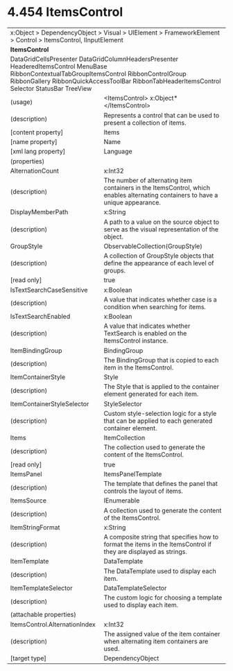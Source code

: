 <html dir="LTR" xmlns:mshelp="http://msdn.microsoft.com/mshelp" xmlns:ddue="http://ddue.schemas.microsoft.com/authoring/2003/5" xmlns:xlink="http://www.w3.org/1999/xlink" xmlns:tool="http://www.microsoft.com/tooltip">

<body>
 <input type="hidden" id="userDataCache" class="userDataStyle">
 <input type="hidden" id="hiddenScrollOffset">
 <img id="dropDownImage" style="display:none; height:0; width:0;" src="../local/drpdown.gif">
 <img id="dropDownHoverImage" style="display:none; height:0; width:0;" src="../local/drpdown_orange.gif">
 <img id="collapseImage" style="display:none; height:0; width:0;" src="../local/collapse.gif">
 <img id="expandImage" style="display:none; height:0; width:0;" src="../local/exp.gif">
 <img id="collapseAllImage" style="display:none; height:0; width:0;" src="../local/collall.gif">
 <img id="expandAllImage" style="display:none; height:0; width:0;" src="../local/expall.gif">
 <img id="copyImage" style="display:none; height:0; width:0;" src="../local/copycode.gif">
 <img id="copyHoverImage" style="display:none; height:0; width:0;" src="../local/copycodeHighlight.gif">
 <div id="header"><h1 class="heading">4.454 ItemsControl</h1></div>

 <div id="mainSection">
 <div id="mainBody">
 <div id="allHistory" class="saveHistory" onsave="saveAll()" onload="loadAll()"></div>
 <p xmlns:wsd="http://wsdev.schemas.microsoft.com/authoring/2008/2" xmlns:msxsl="urn:schemas-microsoft-com:xslt" xmlns:script="urn:script" xmlns:build="urn:build">
 </p>
 <div id="sectionSection0" class="section" name="collapseableSection">
 <content xmlns="http://ddue.schemas.microsoft.com/authoring/2003/5" xmlns:wsd="http://wsdev.schemas.microsoft.com/authoring/2008/2" xmlns:msxsl="urn:schemas-microsoft-com:xslt" xmlns:script="urn:script" xmlns:build="urn:build">
 </content>
 </div>
 <div id="sectionSection1" class="section" name="collapseableSection">
 <content xmlns="http://ddue.schemas.microsoft.com/authoring/2003/5" xmlns:wsd="http://wsdev.schemas.microsoft.com/authoring/2008/2" xmlns:msxsl="urn:schemas-microsoft-com:xslt" xmlns:script="urn:script" xmlns:build="urn:build">
 <table class="ProtocolAuthoredTable" xmlns="">
 <tr><td colspan="2">
<mshelp:link keywords="c0d383e4-fcdb-4546-a06b-81c262fe2a5e" tabindex="0">x:Object</mshelp:link> &gt; <mshelp:link keywords="44a6e58f-41e0-4602-b1d2-75a9b44a5acb" tabindex="0">DependencyObject</mshelp:link> &gt; <mshelp:link keywords="82181055-95e9-48f6-8418-1382babf6875" tabindex="0">Visual</mshelp:link> &gt; <mshelp:link keywords="5056f552-62cc-4de5-b7eb-180ebad72633" tabindex="0">UIElement</mshelp:link> &gt; <mshelp:link keywords="f80d4df2-08f5-4cbb-9a5e-f99fab120062" tabindex="0">FrameworkElement</mshelp:link> &gt; <mshelp:link keywords="c7bf5d44-7bf3-43b8-b6ae-b6cbc0ac8a44" tabindex="0">Control</mshelp:link> &gt; <mshelp:link keywords="06423658-82ef-457d-8339-78b2b66582d5" tabindex="0">ItemsControl</mshelp:link>, <mshelp:link keywords="1ee43d58-7eb2-43cc-a23e-03101c2a1ef0" tabindex="0">IInputElement</mshelp:link> </td>
 </tr>
 <tr><td colspan="2">
 <b>ItemsControl</b> </td>
 </tr>
 <tr><td colspan="2">
<mshelp:link keywords="e9843957-b88e-4bdb-a978-473758abd25d" tabindex="0">DataGridCellsPresenter</mshelp:link> <mshelp:link keywords="e9fe0d9a-94f1-40cc-8ac4-350b5539bc27" tabindex="0">DataGridColumnHeadersPresenter</mshelp:link> <mshelp:link keywords="fb3a500f-7a7a-4f4e-a92d-8442775f3a0e" tabindex="0">HeaderedItemsControl</mshelp:link> <mshelp:link keywords="c4094ca3-6cde-4e0e-982a-cd542d780fdb" tabindex="0">MenuBase</mshelp:link> <mshelp:link keywords="eda9d55e-92ee-4dba-8360-a706b3b88234" tabindex="0">RibbonContextualTabGroupItemsControl</mshelp:link> <mshelp:link keywords="cfa77fc5-ba9a-491e-bca3-f75fd54e0606" tabindex="0">RibbonControlGroup</mshelp:link> <mshelp:link keywords="b41cbec1-217b-4ad9-9d23-b8efb84ae20a" tabindex="0">RibbonGallery</mshelp:link> <mshelp:link keywords="b0eccf93-0a90-47bd-8aad-f043255cb9f1" tabindex="0">RibbonQuickAccessToolBar</mshelp:link> <mshelp:link keywords="ce3e7b72-39c3-4116-9001-663d4161a241" tabindex="0">RibbonTabHeaderItemsControl</mshelp:link> <mshelp:link keywords="59ab3111-fcaa-43f0-8017-1a01753b9dc2" tabindex="0">Selector</mshelp:link> <mshelp:link keywords="1cc68ce2-d5dd-414a-80a9-c42fa36ce432" tabindex="0">StatusBar</mshelp:link> <mshelp:link keywords="4817bb5c-5ad9-47c2-9a79-d48186622c74" tabindex="0">TreeView</mshelp:link> </td>
 </tr>
 <tr><td><div class="indent0">(usage)</div></td>
 <td>&lt;ItemsControl&gt; <mshelp:link keywords="c0d383e4-fcdb-4546-a06b-81c262fe2a5e" tabindex="0">x:Object</mshelp:link>* &lt;/ItemsControl&gt;</td>
 </tr>
 <tr><td><div class="indent0">(description)</div></td>
 <td>Represents a control that can be used to present a collection of items.</td>
 </tr>
 <tr><td><div class="indent0">[content property]</div></td>
 <td><mshelp:link keywords="06423658-82ef-457d-8339-78b2b66582d5" tabindex="0">Items</mshelp:link></td>
 </tr>
 <tr><td><div class="indent0">[name property]</div></td>
 <td><mshelp:link keywords="f80d4df2-08f5-4cbb-9a5e-f99fab120062" tabindex="0">Name</mshelp:link></td>
 </tr>
 <tr><td><div class="indent0">[xml lang property]</div></td>
 <td><mshelp:link keywords="f80d4df2-08f5-4cbb-9a5e-f99fab120062" tabindex="0">Language</mshelp:link></td>
 </tr>
 <tr><td><div class="indent0">(properties)</div></td>
 <td></td>
 </tr>
 <tr><td><div class="indent2">AlternationCount</div></td>
 <td><mshelp:link keywords="57ed3bba-3cbe-4a1d-b855-b0b0b4b4a992" tabindex="0">x:Int32</mshelp:link></td>
 </tr>
 <tr><td><div class="indent4">(description)</div></td>
 <td>The number of alternating item containers in the ItemsControl, which enables alternating containers to have a unique appearance.</td>
 </tr>
 <tr><td><div class="indent2">DisplayMemberPath</div></td>
 <td><mshelp:link keywords="34869e25-9e8d-49b4-b204-87bf0cf447ae" tabindex="0">x:String</mshelp:link></td>
 </tr>
 <tr><td><div class="indent4">(description)</div></td>
 <td>A path to a value on the source object to serve as the visual representation of the object.</td>
 </tr>
 <tr><td><div class="indent2">GroupStyle</div></td>
 <td><mshelp:link keywords="7d0d1308-71d3-413e-bc6f-28917b703ea8" tabindex="0">ObservableCollection</mshelp:link>(<mshelp:link keywords="237244ba-e7f9-4b85-848a-5b93bd083b43" tabindex="0">GroupStyle</mshelp:link>)</td>
 </tr>
 <tr><td><div class="indent4">(description)</div></td>
 <td>A collection of GroupStyle objects that define the appearance of each level of groups.</td>
 </tr>
 <tr><td><div class="indent4">[read only]</div></td>
 <td>true</td>
 </tr>
 <tr><td><div class="indent2">IsTextSearchCaseSensitive</div></td>
 <td><mshelp:link keywords="c4ef5482-3a69-411e-bd77-93ce44c968a9" tabindex="0">x:Boolean</mshelp:link></td>
 </tr>
 <tr><td><div class="indent4">(description)</div></td>
 <td>A value that indicates whether case is a condition when searching for items.</td>
 </tr>
 <tr><td><div class="indent2">IsTextSearchEnabled</div></td>
 <td><mshelp:link keywords="c4ef5482-3a69-411e-bd77-93ce44c968a9" tabindex="0">x:Boolean</mshelp:link></td>
 </tr>
 <tr><td><div class="indent4">(description)</div></td>
 <td>A value that indicates whether TextSearch is enabled on the ItemsControl instance.</td>
 </tr>
 <tr><td><div class="indent2">ItemBindingGroup</div></td>
 <td><mshelp:link keywords="5ef2a58e-b1fe-48ae-9aed-cad06b82643d" tabindex="0">BindingGroup</mshelp:link></td>
 </tr>
 <tr><td><div class="indent4">(description)</div></td>
 <td>The BindingGroup that is copied to each item in the ItemsControl.</td>
 </tr>
 <tr><td><div class="indent2">ItemContainerStyle</div></td>
 <td><mshelp:link keywords="457839f3-612f-466d-9c5f-2e2c7cad6f0c" tabindex="0">Style</mshelp:link></td>
 </tr>
 <tr><td><div class="indent4">(description)</div></td>
 <td>The Style that is applied to the container element generated for each item.</td>
 </tr>
 <tr><td><div class="indent2">ItemContainerStyleSelector</div></td>
 <td><mshelp:link keywords="68f14c58-a40f-4271-931b-bd174aec2431" tabindex="0">StyleSelector</mshelp:link></td>
 </tr>
 <tr><td><div class="indent4">(description)</div></td>
 <td>Custom style-selection logic for a style that can be applied to each generated container element.</td>
 </tr>
 <tr><td><div class="indent2">Items</div></td>
 <td><mshelp:link keywords="035d4be4-d921-40f6-8f0a-0342f2494228" tabindex="0">ItemCollection</mshelp:link></td>
 </tr>
 <tr><td><div class="indent4">(description)</div></td>
 <td>The collection used to generate the content of the ItemsControl.</td>
 </tr>
 <tr><td><div class="indent4">[read only]</div></td>
 <td>true</td>
 </tr>
 <tr><td><div class="indent2">ItemsPanel</div></td>
 <td><mshelp:link keywords="f81fcfb8-4169-47d7-b93b-5fd769c40c20" tabindex="0">ItemsPanelTemplate</mshelp:link></td>
 </tr>
 <tr><td><div class="indent4">(description)</div></td>
 <td>The template that defines the panel that controls the layout of items.</td>
 </tr>
 <tr><td><div class="indent2">ItemsSource</div></td>
 <td><mshelp:link keywords="80ae8e82-ba5f-46e1-85ca-6998b88b6fbb" tabindex="0">IEnumerable</mshelp:link></td>
 </tr>
 <tr><td><div class="indent4">(description)</div></td>
 <td>A collection used to generate the content of the ItemsControl.</td>
 </tr>
 <tr><td><div class="indent2">ItemStringFormat</div></td>
 <td><mshelp:link keywords="34869e25-9e8d-49b4-b204-87bf0cf447ae" tabindex="0">x:String</mshelp:link></td>
 </tr>
 <tr><td><div class="indent4">(description)</div></td>
 <td>A composite string that specifies how to format the items in the ItemsControl if they are displayed as strings.</td>
 </tr>
 <tr><td><div class="indent2">ItemTemplate</div></td>
 <td><mshelp:link keywords="b92d9b14-af0f-4d9a-a740-6fc920311dfc" tabindex="0">DataTemplate</mshelp:link></td>
 </tr>
 <tr><td><div class="indent4">(description)</div></td>
 <td>The DataTemplate used to display each item.</td>
 </tr>
 <tr><td><div class="indent2">ItemTemplateSelector</div></td>
 <td><mshelp:link keywords="567b4133-ec07-4a34-9da5-f975f79c39e3" tabindex="0">DataTemplateSelector</mshelp:link></td>
 </tr>
 <tr><td><div class="indent4">(description)</div></td>
 <td>The custom logic for choosing a template used to display each item.</td>
 </tr>
 <tr><td><div class="indent0">(attachable properties)</div></td>
 <td></td>
 </tr>
 <tr><td><div class="indent2">ItemsControl.AlternationIndex</div></td>
 <td><mshelp:link keywords="57ed3bba-3cbe-4a1d-b855-b0b0b4b4a992" tabindex="0">x:Int32</mshelp:link></td>
 </tr>
 <tr><td><div class="indent4">(description)</div></td>
 <td>The assigned value of the item container when alternating item containers are used.</td>
 </tr>
 <tr><td><div class="indent4">[target type]</div></td>
 <td><mshelp:link keywords="44a6e58f-41e0-4602-b1d2-75a9b44a5acb" tabindex="0">DependencyObject</mshelp:link></td>
 </tr>
</table>
 </content>
 </div>
 <!--[if gte IE 5]>
 <tool:tip element="languageFilterToolTip" avoidmouse="false"/>
 <![endif]-->
 </div>
 <a name="feedback"></a><span></span>
 </div>
</body></html>
